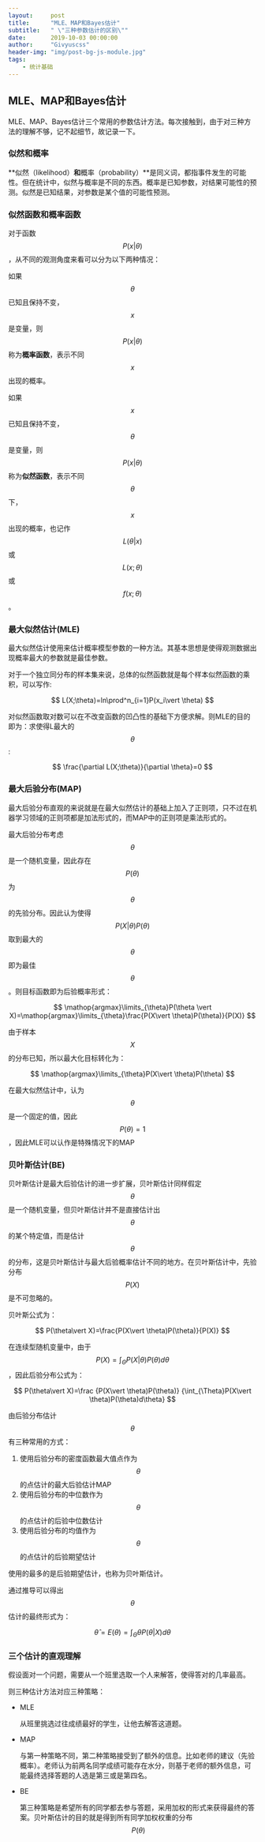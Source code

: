```yaml
---
layout:     post
title:      "MLE、MAP和Bayes估计"
subtitle:   " \"三种参数估计的区别\""
date:       2019-10-03 00:00:00
author:     "Givyuscss"
header-img: "img/post-bg-js-module.jpg"
tags:
    - 统计基础
---
```


## MLE、MAP和Bayes估计

MLE、MAP、Bayes估计三个常用的参数估计方法。每次接触到，由于对三种方法的理解不够，记不起细节，故记录一下。

### 似然和概率

**似然（likelihood）**和**概率（probability）**是同义词，都指事件发生的可能性。但在统计中，似然与概率是不同的东西。概率是已知参数，对结果可能性的预测。似然是已知结果，对参数是某个值的可能性预测。

### 似然函数和概率函数

对于函数$$P(x\vert \theta)$$，从不同的观测角度来看可以分为以下两种情况：

如果$$\theta$$已知且保持不变，$$x$$是变量，则$$P(x\vert \theta)$$称为**概率函数**，表示不同$$x$$出现的概率。

如果$$x$$已知且保持不变，$$\theta$$是变量，则$$P(x\vert \theta)$$称为**似然函数**，表示不同$$\theta$$下，$$x$$出现的概率，也记作$$L(\theta\vert x)$$或$$L(x;\theta)$$或$$f(x;\theta)$$。

### 最大似然估计(MLE)

最大似然估计使用来估计概率模型参数的一种方法。其基本思想是使得观测数据出现概率最大的参数就是最佳参数。

对于一个独立同分布的样本集来说，总体的似然函数就是每个样本似然函数的乘积，可以写作:

$$
L(X;\theta)=ln\prod^n_{i=1}P(x_i\vert \theta)
$$

对似然函数取对数可以在不改变函数的凹凸性的基础下方便求解。则MLE的目的即为：求使得L最大的$$\theta$$:

$$
\frac{\partial L(X;\theta)}{\partial \theta}=0
$$

### 最大后验分布(MAP)

最大后验分布直观的来说就是在最大似然估计的基础上加入了正则项，只不过在机器学习领域的正则项都是加法形式的，而MAP中的正则项是乘法形式的。

最大后验分布考虑$$\theta$$是一个随机变量，因此存在$$P(\theta)$$为$$\theta$$的先验分布。因此认为使得$$P(X\vert \theta)P(\theta)$$取到最大的$$\theta$$即为最佳$$\theta$$。则目标函数即为后验概率形式：

$$
\mathop{argmax}\limits_{\theta}P(\theta \vert X)=\mathop{argmax}\limits_{\theta}\frac{P(X\vert \theta)P(\theta)}{P(X)}
$$

由于样本$$X$$的分布已知，所以最大化目标转化为：

$$
\mathop{argmax}\limits_{\theta}P(X\vert \theta)P(\theta)
$$

在最大似然估计中，认为$$\theta$$是一个固定的值，因此$$P(\theta)=1$$，因此MLE可以认作是特殊情况下的MAP

### 贝叶斯估计(BE)

贝叶斯估计是最大后验估计的进一步扩展，贝叶斯估计同样假定$$\theta$$是一个随机变量，但贝叶斯估计并不是直接估计出$$\theta$$的某个特定值，而是估计$$\theta$$的分布，这是贝叶斯估计与最大后验概率估计不同的地方。在贝叶斯估计中，先验分布$$P(X)$$是不可忽略的。

贝叶斯公式为：

$$
P(\theta\vert X)=\frac{P(X\vert \theta)P(\theta)}{P(X)}
$$

在连续型随机变量中，由于$$P(X)=\int_{\Theta}P(X\vert \theta)P(\theta)d\theta$$，因此后验分布公式为：

$$
P(\theta\vert X)=\frac {P(X\vert \theta)P(\theta)} {\int_{\Theta}P(X\vert \theta)P(\theta)d\theta}
$$

由后验分布估计$$\theta$$有三种常用的方式：
1. 使用后验分布的密度函数最大值点作为$$\theta$$的点估计的最大后验估计MAP
2. 使用后验分布的中位数作为$$\theta$$的点估计的后验中位数估计
3. 使用后验分布的均值作为$$\theta$$的点估计的后验期望估计

使用的最多的是后验期望估计，也称为贝叶斯估计。

通过推导可以得出$$\theta$$估计的最终形式为：

$$
\hat{\theta}=E(\theta)=\int_{\Theta}\theta P(\theta \vert X)d\theta
$$


### 三个估计的直观理解

假设面对一个问题，需要从一个班里选取一个人来解答，使得答对的几率最高。

则三种估计方法对应三种策略：

+ MLE

	从班里挑选过往成绩最好的学生，让他去解答这道题。

+ MAP

	与第一种策略不同，第二种策略接受到了额外的信息。比如老师的建议（先验概率）。老师认为前两名同学成绩可能存在水分，则基于老师的额外信息，可能最终选择答题的人选是第三或是第四名。

+ BE

	第三种策略是希望所有的同学都去参与答题，采用加权的形式来获得最终的答案。贝叶斯估计的目的就是得到所有同学加权权重的分布$$P(\theta)$$